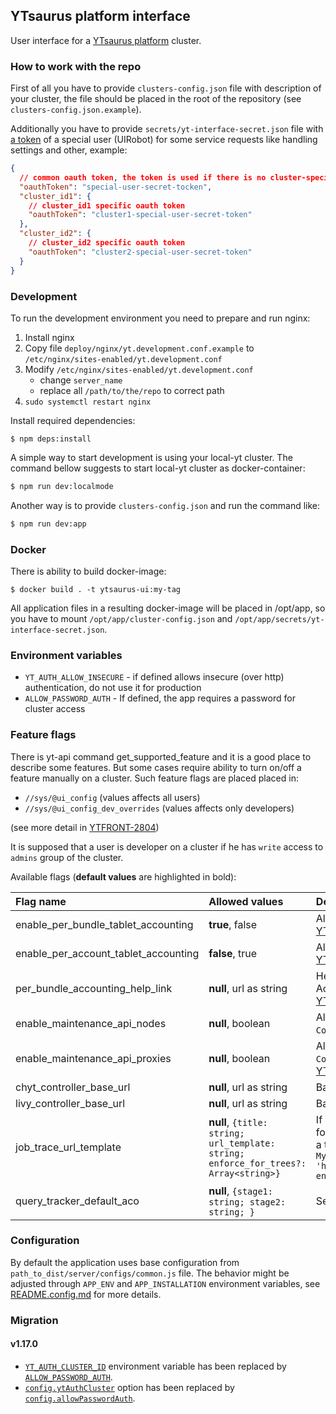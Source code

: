 ## YTsaurus platform interface

User interface for a [YTsaurus platform](https://ytsaurus.tech) cluster.

### How to work with the repo

First of all you have to provide `clusters-config.json` file with description of your cluster, the file should be placed in the root of the repository (see `clusters-config.json.example`).

Additionally you have to provide `secrets/yt-interface-secret.json` file with [a token](https://ytsaurus.tech/docs/en/user-guide/storage/auth) of a special user (UIRobot) for some service requests like handling settings and other, example:

```json
{
  // common oauth token, the token is used if there is no cluster-specific token in the file
  "oauthToken": "special-user-secret-tocken",
  "cluster_id1": {
    // cluster_id1 specific oauth token
    "oauthToken": "cluster1-special-user-secret-token"
  },
  "cluster_id2": {
    // cluster_id2 specific oauth token
    "oauthToken": "cluster2-special-user-secret-token"
  }
}
```

### Development

To run the development environment you need to prepare and run nginx:

1. Install nginx
2. Copy file `deploy/nginx/yt.development.conf.example` to `/etc/nginx/sites-enabled/yt.development.conf`
3. Modify `/etc/nginx/sites-enabled/yt.development.conf`
   - change `server_name`
   - replace all `/path/to/the/repo` to correct path
4. `sudo systemctl restart nginx`

Install required dependencies:

```
$ npm deps:install
```

A simple way to start development is using your local-yt cluster. The command bellow suggests to start local-yt cluster as docker-container:

```bash
$ npm run dev:localmode
```

Another way is to provide `clusters-config.json` and run the command like:

```bash
$ npm run dev:app
```

### Docker

There is ability to build docker-image:

```
$ docker build . -t ytsaurus-ui:my-tag
```

All application files in a resulting docker-image will be placed in /opt/app, so you have to mount `/opt/app/cluster-config.json` and `/opt/app/secrets/yt-interface-secret.json`.

### Environment variables

- `YT_AUTH_ALLOW_INSECURE` - if defined allows insecure (over http) authentication, do not use it for production
- `ALLOW_PASSWORD_AUTH` - If defined, the app requires a password for cluster access

### Feature flags

There is yt-api command get_supported_feature and it is a good place to describe some features.
But some cases require ability to turn on/off a feature manually on a cluster. Such feature flags are placed placed in:

- `//sys/@ui_config` (values affects all users)
- `//sys/@ui_config_dev_overrides` (values affects only developers)

(see more detail in [YTFRONT-2804](https://nda.ya.ru/t/bgh9NWJ16fPRp4))

It is supposed that a user is developer on a cluster if he has `write` access to `admins` group of the cluster.

Available flags (**default values** are highlighted in bold):

| Flag name                              | Allowed values                                                                       | Description                                                                                                                                                                                                                                                                                                                                 |
|:---------------------------------------|:-------------------------------------------------------------------------------------|:--------------------------------------------------------------------------------------------------------------------------------------------------------------------------------------------------------------------------------------------------------------------------------------------------------------------------------------------|
| enable_per_bundle_tablet_accounting    | **true**, false                                                                      | Allows editing of resources of tablets through BundleEditorDialog [YTFRONT-2851](https://nda.ya.ru/t/xnLq-3Dm6fPYPo)                                                                                                                                                                                                                        |
| enable_per_account_tablet_accounting   | **false**, true                                                                      | Allows editing of resources of tablets through AccountEditorDialog [YTFRONT-2851](https://nda.ya.ru/t/xnLq-3Dm6fPYPo)                                                                                                                                                                                                                       |
| per_bundle_accounting_help_link        | **null**, url as string                                                              | Help link for resources of tablets to display from AccountEditorDialog about moving the resources to bundles [YTFRONT-2851](https://nda.ya.ru/t/xnLq-3Dm6fPYPo)                                                                                                                                                                             |
| enable_maintenance_api_nodes           | **null**, boolean                                                                    | Allows to use `add_maintenance`/`remove_maintenance` commands from `Comopnents/Nodes` page [YTFRONT-3792](https://nda.ya.ru/t/RvueJLzN6fWx3h)                                                                                                                                                                                               |
| enable_maintenance_api_proxies         | **null**, boolean                                                                    | Allows to use `add_maintenance`/`remove_maintenance` commands from `Components/HTTP Proxies` and `Components/RPC Proxies` pages [YTFRONT-3792](https://nda.ya.ru/t/RvueJLzN6fWx3h)                                                                                                                                                          |
| chyt_controller_base_url               | **null**, url as string                                                              | Base url for chyt-controller                                                                                                                                                                                                                                                                                                                |
| livy_controller_base_url               | **null**, url as string                                                              | Base url for spyt-controller                                                                                                                                                                                                                                                                                                                |
| job_trace_url_template                 | **null**, `{title: string; url_template: string; enforce_for_trees?: Array<string>}` | If defined adds `Job trace` item to meta-table on `Job/Details` page for a job with `archive_features/has_trace == true` and for jobs from a tree in `enforce_for_trees`, example: `{title: 'Open im MyProfiling', url_template: 'https://my.profiling.service/{cluster}/{operationId}/{jobId}', enforce_for_trees: ['tree-with-traces'] }` |
| query_tracker_default_aco              | **null**, `{stage1: string; stage2: string; }`                                       | Sets the default ACO in Query Tracker requests for each stage                                                                                                                                                                                                                                                                               |

### Configuration

By default the application uses base configuration from `path_to_dist/server/configs/common.js` file. The behavior might be adjusted through `APP_ENV` and `APP_INSTALLATION` environment variables, see [README.config.md](./docs/configuration.md) for more details.

### Migration

#### v1.17.0

- [`YT_AUTH_CLUSTER_ID`](https://github.com/ytsaurus/ytsaurus-ui/blob/ui-v1.16.1/packages/ui/README.md#environment-variables) environment variable has been replaced by [`ALLOW_PASSWORD_AUTH`](https://github.com/ytsaurus/ytsaurus-ui/blob/main/packages/ui/README.md#environment-variables).
- [`config.ytAuthCluster`](https://github.com/ytsaurus/ytsaurus-ui/blob/ui-v1.16.1/packages/ui/src/%40types/core.d.ts#L75) option has been replaced by [`config.allowPasswordAuth`](https://github.com/ytsaurus/ytsaurus-ui/blob/ui-v1.17.0/packages/ui/src/%40types/core.d.ts#L16).
